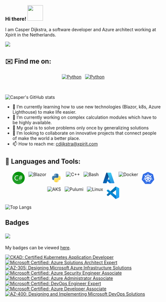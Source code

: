 ### Hi there! <img src = "https://raw.githubusercontent.com/MartinHeinz/MartinHeinz/master/wave.gif" width="50" height="50">

I am Casper Dijkstra, a software developer and Azure architect working at Xpirit in the Netherlands.

![](https://komarev.com/ghpvc/?username=cdijkstra&style=plastic,color=yellowgreen)

## ✉️ Find me on:


<p align="center">
 <a href="https://www.linkedin.com/in/casper-dijkstra-30661897/" target="_blank" rel="noopener noreferrer"> <img src="https://cdn.jsdelivr.net/npm/simple-icons@v3/icons/linkedin.svg" alt="Python" height="40" style="vertical-align:top; margin:4px"></a>
 <a href="mailto:cdijkstra@xpirit.com"> <img src="https://cdn.jsdelivr.net/npm/simple-icons@v3/icons/gmail.svg" alt="Python" height="40" style="vertical-align:top; margin:4px"></a>
</p>

<br />


![Casper's GitHub stats](https://github-readme-stats.vercel.app/api?username=cdijkstra&show_icons=true&theme=radical)

- 🌱 I’m currently learning how to use new technologies (Blazor, k8s, Azure Lighthouse) to make life easier.  
- 🔭 I’m currently working on complex calculation modules which have to be highly available.
- 🎯 My goal is to solve problems only once by generalizing solutions
- 👯 I’m looking to collaborate on innovative projects that connect people of make the world a better place.
- 📫 How to reach me: cdijkstra@xpirit.com

## 🧰 Languages and Tools:
<p align="center">
<img src="https://raw.githubusercontent.com/github/explore/80688e429a7d4ef2fca1e82350fe8e3517d3494d/topics/csharp/csharp.png" alt="CSharp" height="40" style="vertical-align:top; margin:4px">
<img src="https://upload.wikimedia.org/wikipedia/commons/d/d0/Blazor.png" alt="Blazor" height="40" style="vertical-align:top; margin:4px"> 
<img src="https://raw.githubusercontent.com/github/explore/80688e429a7d4ef2fca1e82350fe8e3517d3494d/topics/python/python.png" alt="Python" height="40" style="vertical-align:top; margin:4px">
<img src="https://pluralsight.imgix.net/paths/path-icons/c-plus-plus-93c7ddd5cc.png" alt="C++" height="40" style="vertical-align:top; margin:4px">
<img src="https://skorpil.cz/sites/default/files/2022-01/1200px-Bash_Logo_Colored.svg_.png" alt="Bash" height="40" style="vertical-align:top; margin:4px">
 
<img src="https://raw.githubusercontent.com/github/explore/80688e429a7d4ef2fca1e82350fe8e3517d3494d/topics/azure/azure.png" alt="Azure" height="40" style="vertical-align:top; margin:4px">
<img src="https://hsto.org/getpro/habr/post_images/792/138/92e/79213892e85d57177c0ba9864dd75cc6.png" alt="Docker" height="40" style="vertical-align:top; margin:4px">
<img src="https://raw.githubusercontent.com/github/explore/80688e429a7d4ef2fca1e82350fe8e3517d3494d/topics/kubernetes/kubernetes.png" alt="Kubernetes" height="40" style="vertical-align:top; margin:4px">
<img src="https://user-images.githubusercontent.com/62383372/171868107-f31270ea-c2c0-4a97-abcb-561b75cee968.png" alt="AKS" height="40" style="vertical-align:top; margin:4px">  
<img src="https://www.pulumi.com/logos/brand/twitter-card.png" alt="Pulumi" height="40" style="vertical-align:top; margin:4px">
<img src="https://upload.wikimedia.org/wikipedia/commons/thumb/3/35/Tux.svg/1200px-Tux.svg.png" alt="Linux" height="40" style="vertical-align:top; margin:4px">    
<img src="https://raw.githubusercontent.com/github/explore/80688e429a7d4ef2fca1e82350fe8e3517d3494d/topics/visual-studio-code/visual-studio-code.png" alt="VS Code" height="40" style="vertical-align:top; margin:4px">
</p>

![Top Langs](https://github-readme-stats.vercel.app/api/top-langs/?username=cdijkstra&theme=tokyonight)

## Badges <h3> <img src = "https://media.giphy.com/media/3orifgYbnsq43eFsdO/giphy.gif" width="50"> </h3>
My badges can be viewed [here](https://www.credly.com/users/casper-dijkstra/badges).
<!--START_SECTION:badges-->
[![CKAD: Certified Kubernetes Application Developer](https://images.credly.com/size/110x110/images/f88d800c-5261-45c6-9515-0458e31c3e16/ckad_from_cncfsite.png)](http://www.credly.com/badges/bf17e525-8c2a-4833-8651-1adad967bada "CKAD: Certified Kubernetes Application Developer")
[![Microsoft Certified: Azure Solutions Architect Expert](https://images.credly.com/size/110x110/images/987adb7e-49be-4e24-b67e-55986bd3fe66/azure-solutions-architect-expert-600x600.png)](http://www.credly.com/badges/69264996-15f4-452b-8a84-bb6408f5e54e "Microsoft Certified: Azure Solutions Architect Expert")
[![AZ-305: Designing Microsoft Azure Infrastructure Solutions](https://images.credly.com/size/110x110/images/9d7dc4c0-5681-41fc-b96b-26e9157786d7/image.png)](http://www.credly.com/badges/cf05ad18-7c1b-4122-84c7-f3a70fdf81ea "AZ-305: Designing Microsoft Azure Infrastructure Solutions")
[![Microsoft Certified: Azure Security Engineer Associate](https://images.credly.com/size/110x110/images/1ad16b6f-2c71-4a2e-ae74-ec69c4766039/azure-security-engineer-associate600x600.png)](http://www.credly.com/badges/9cb8dcde-013f-473d-876b-522f4a43c5e3 "Microsoft Certified: Azure Security Engineer Associate")
[![Microsoft Certified: Azure Administrator Associate](https://images.credly.com/size/110x110/images/336eebfc-0ac3-4553-9a67-b402f491f185/azure-administrator-associate-600x600.png)](http://www.credly.com/badges/6ae38ca9-91fd-4d85-af29-85e01874082d "Microsoft Certified: Azure Administrator Associate")
[![Microsoft Certified: DevOps Engineer Expert](https://images.credly.com/size/110x110/images/c3ab66f8-5d59-4afa-a6c2-0ba30a1989ca/CERT-Expert-DevOps-Engineer-600x600.png)](http://www.credly.com/badges/af69a78f-78d3-40ca-a74d-fff7e8f156ee "Microsoft Certified: DevOps Engineer Expert")
[![Microsoft Certified: Azure Developer Associate](https://images.credly.com/size/110x110/images/63316b60-f62d-4e51-aacc-c23cb850089c/azure-developer-associate-600x600.png)](http://www.credly.com/badges/4e3fd632-edd1-418a-9665-c5311307de99 "Microsoft Certified: Azure Developer Associate")
[![AZ-400: Designing and Implementing Microsoft DevOps Solutions](https://images.credly.com/size/110x110/images/107e2eb6-f394-40eb-83d2-d8c9b7d34555/exam-az400-600x600.png)](http://www.credly.com/badges/bfee17d3-aca3-4787-9f1c-1066db35543f "AZ-400: Designing and Implementing Microsoft DevOps Solutions")
<!--END_SECTION:badges-->
